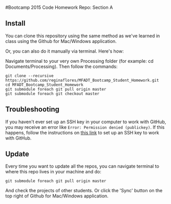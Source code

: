 #Bootcamp 2015 Code Homework Repo: Section A

## Install
You can clone this repository using the same method as we've learned in class using the Github for Mac/Windows application. 

Or, you can also do it manually via terminal. Here's how:

Navigate terminal to your very own Processing folder (for example: cd Documents/Processing). Then follow the commands:

	git clone --recursive https://github.com/reginaflores/MFADT_Bootcamp_Student_Homework.git
	cd MFADT_Bootcamp_Student_Homework
	git submodule foreach git pull origin master
	git submodule foreach git checkout master

## Troubleshooting
If you haven't ever set up an SSH key in your computer to work with GitHub, you may receive an error like ```Error: Permission denied (publickey)```. If this happens, follow the instructions on [this link](https://help.github.com/articles/generating-ssh-keys/) to set up an SSH key to work with GitHub.

## Update

Every time you want to update all the repos, you can navigate terminal to where this repo lives in your machine and do:

	git submodule foreach git pull origin master

And check the projects of other students. Or click the 'Sync' button on the top right of  Github for Mac/Windows application. 


